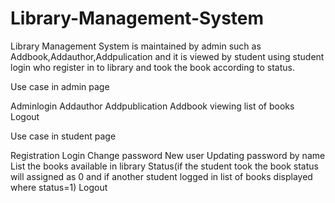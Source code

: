 # Library-Management-System
Library Management System is maintained by admin such as Addbook,Addauthor,Addpulication and it is viewed by student  using student login
who register in to library and  took the book according to status.

Use case in admin page

Adminlogin
Addauthor
Addpublication
Addbook
viewing list of books
Logout

Use case in student page

Registration
Login
Change password
New user
Updating password by name
List the books available in library
Status(if the student took the book status will assigned as 0 and if another student logged in list of books displayed where status=1)
Logout




